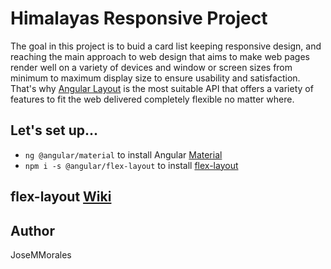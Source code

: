# Himalayas Responsive Project

The goal in this project is to buid a card list keeping responsive design, and reaching the main approach to web design that aims to make web pages render well on a variety of devices and window or screen sizes from minimum to maximum display size to ensure usability and satisfaction. That's why [Angular Layout](https://material.angularjs.org/1.1.1/layout/introduction) is the most suitable API that offers a variety of features to fit the web delivered completely flexible no matter where. 


## Let's set up...
* `ng @angular/material` to install Angular [Material](https://material.angular.io/) 
* `npm i -s @angular/flex-layout` to install [flex-layout](https://github.com/angular/flex-layout)

## flex-layout [Wiki](https://github.com/angular/flex-layout/wiki)

## Author

JoseMMorales